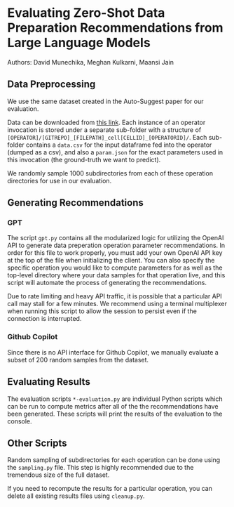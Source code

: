 # Evaluating Zero-Shot Data Preparation Recommendations from Large Language Models
Authors: David Munechika, Meghan Kulkarni, Maansi Jain

## Data Preprocessing
We use the same dataset created in the Auto-Suggest paper for our evaluation.

Data can be downloaded from [this link](https://onedrive.live.com/?authkey=!AGJdHNaO9kJuoLs&id=4EEA81351AF2D84B!7570&cid=4EEA81351AF2D84B). Each instance of an operator invocation is stored under a separate sub-folder with a structure of `[OPERATOR]/[GITREPO]_[FILEPATH]_cell[CELLID]_[OPERATORID]/`. Each sub-folder contains a `data.csv` for the input dataframe fed into the operator (dumped as a csv), and also a `param.json` for the exact parameters used in this invocation (the ground-truth we want to predict).

We randomly sample 1000 subdirectories from each of these operation directories for use in our evaluation.

## Generating Recommendations

### GPT
The script `gpt.py` contains all the modularized logic for utilizing the OpenAI API to generate data preperation operation parameter recommendations. In order for this file to work properly, you must add your own OpenAI API key at the top of the file when initializing the client. You can also specify the specific operation you would like to compute parameters for as well as the top-level directory where your data samples for that operation live, and this script will automate the process of generating the recommendations. 

Due to rate limiting and heavy API traffic, it is possible that a particular API call may stall for a few minutes. We recommend using a terminal multiplexer when running this script to allow the session to persist even if the connection is interrupted. 

### Github Copilot
Since there is no API interface for Github Copilot, we manually evaluate a subset of 200 random samples from the dataset.

## Evaluating Results

The evaluation scripts `*-evaluation.py` are individual Python scripts which can be run to compute metrics after all of the the recommendations have been generated. These scripts will print the results of the evaluation to the console.

## Other Scripts

Random sampling of subdirectories for each operation can be done using the `sampling.py` file. This step is highly recommended due to the tremendous size of the full dataset.

If you need to recompute the results for a particular operation, you can delete all existing results files using `cleanup.py`.
